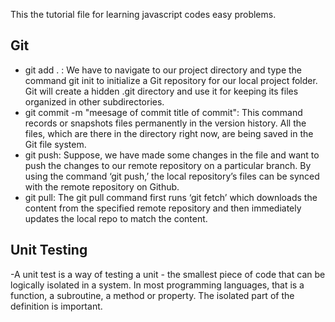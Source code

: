 This the tutorial file for learning javascript codes easy problems.


## Git
  - git add . : We have to navigate to our project directory and type the command git init to initialize a Git repository for our local project folder. Git will create a hidden .git directory and use it for keeping its files organized in other subdirectories.
  - git commit -m "meesage of commit title of commit": This command records or snapshots files permanently in the version history. All the files, which are there in the directory right now, are being saved in the Git file system.
  - git push:  Suppose, we have made some changes in the file and want to push the changes to our remote repository on a particular branch. By using the command ‘git push,’ the local repository’s files can be synced with the remote repository on Github.
  - git pull: The git pull command first runs ‘git fetch’ which downloads the content from the specified remote repository and then immediately updates the local repo to match the content.

  ## Unit Testing

  -A unit test is a way of testing a unit - the smallest piece of code that can be logically isolated in a system. In most programming languages, that is a function, a subroutine, a method or property. The isolated part of the definition is important.
   

